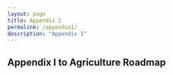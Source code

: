 ```yaml
---
layout: page
title: Appendix I
permalink: /appendix1/
description: "Appendix I"
---
```

## **Appendix I to Agriculture Roadmap**

